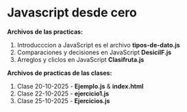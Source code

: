# Javascript desde cero

**Archivos de las practicas:**

1) Introducccion a JavaScript es el archivo **tipos-de-dato.js**
2) Comparaciones y decisiones en JavaScript **DesiciIF.js**
3) Arreglos y cliclos en JavaScript **Clasifruta.js**

**Archivos de practicas de las clases:**

1) Clase 20-10-2025 - **Ejemplo.js** & **index.html**
2) Clase 22-10-2025 - **ejercicio1.js**
3) Clase 25-10-2025 - **Ejercicios.js**